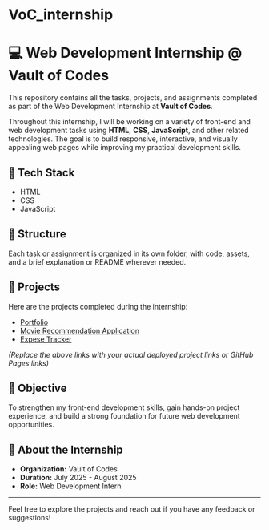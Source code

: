 # VoC_internship
# 💻 Web Development Internship @ Vault of Codes

This repository contains all the tasks, projects, and assignments completed as part of the Web Development Internship at **Vault of Codes**.

Throughout this internship, I will be working on a variety of front-end and web development tasks using **HTML**, **CSS**, **JavaScript**, and other related technologies. The goal is to build responsive, interactive, and visually appealing web pages while improving my practical development skills.

## 🔧 Tech Stack
- HTML
- CSS
- JavaScript 

## 📁 Structure
Each task or assignment is organized in its own folder, with code, assets, and a brief explanation or README wherever needed.

## 📌 Projects
Here are the projects completed during the internship:

-  [Portfolio](https://portfolio-v1-git-main-naman-bharsakales-projects.vercel.app/)
-  [Movie Recommendation Application](https://your-link-here.com](https://movie-recommendation-app-o34y.vercel.app/))  
- [Expese Tracker](https://your-link-here.com](https://nb-expense-tracker.netlify.app/))  


*(Replace the above links with your actual deployed project links or GitHub Pages links)*

## 🎯 Objective
To strengthen my front-end development skills, gain hands-on project experience, and build a strong foundation for future web development opportunities.

## 📌 About the Internship
- **Organization:** Vault of Codes
- **Duration:** July 2025 - August 2025
- **Role:** Web Development Intern

---

Feel free to explore the projects and reach out if you have any feedback or suggestions!
